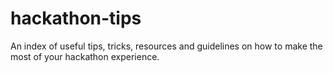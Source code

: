 # hackathon-tips
An index of useful tips, tricks, resources and guidelines on how to make the most of your hackathon experience.
